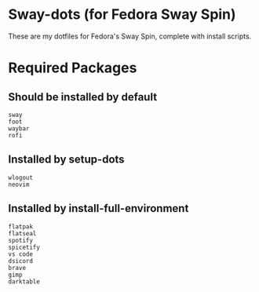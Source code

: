 # Sway-dots (for Fedora Sway Spin)

These are my dotfiles for Fedora's Sway Spin, complete with install scripts.

# Required Packages
## Should be installed by default
```
sway
foot
waybar
rofi
```
## Installed by setup-dots
```
wlogout
neovim
```

## Installed by install-full-environment
```
flatpak
flatseal
spotify
spicetify
vs code 
dsicord
brave
gimp
darktable
```
